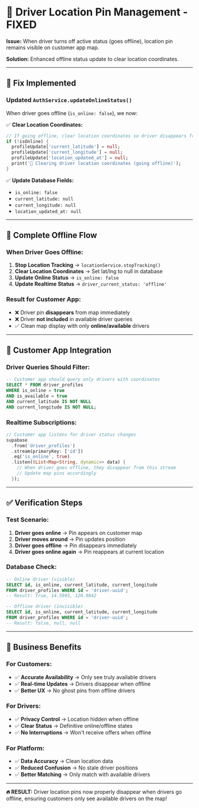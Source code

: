 # 📍 Driver Location Pin Management - FIXED

**Issue:** When driver turns off active status (goes offline), location pin remains visible on customer app map.

**Solution:** Enhanced offline status update to clear location coordinates.

---

## 🔧 **Fix Implemented**

### **Updated `AuthService.updateOnlineStatus()`**

When driver goes offline (`is_online: false`), we now:

✅ **Clear Location Coordinates:**
```dart
// If going offline, clear location coordinates so driver disappears from customer map
if (!isOnline) {
  profileUpdate['current_latitude'] = null;
  profileUpdate['current_longitude'] = null;
  profileUpdate['location_updated_at'] = null;
  print('📍 Clearing driver location coordinates (going offline)');
}
```

✅ **Update Database Fields:**
- `is_online: false` 
- `current_latitude: null`
- `current_longitude: null`
- `location_updated_at: null`

---

## 🔄 **Complete Offline Flow**

### **When Driver Goes Offline:**
1. **Stop Location Tracking** → `locationService.stopTracking()`
2. **Clear Location Coordinates** → Set lat/lng to null in database
3. **Update Online Status** → `is_online: false`
4. **Update Realtime Status** → `driver_current_status: 'offline'`

### **Result for Customer App:**
- ❌ Driver pin **disappears** from map immediately  
- ❌ Driver **not included** in available driver queries
- ✅ Clean map display with only **online/available** drivers

---

## 📱 **Customer App Integration**

### **Driver Queries Should Filter:**
```sql
-- Customer app should query only drivers with coordinates
SELECT * FROM driver_profiles 
WHERE is_online = true 
AND is_available = true 
AND current_latitude IS NOT NULL 
AND current_longitude IS NOT NULL;
```

### **Realtime Subscriptions:**
```dart
// Customer app listens for driver status changes
supabase
  .from('driver_profiles')
  .stream(primaryKey: ['id'])
  .eq('is_online', true)
  .listen((List<Map<String, dynamic>> data) {
    // When driver goes offline, they disappear from this stream
    // Update map pins accordingly
  });
```

---

## ✅ **Verification Steps**

### **Test Scenario:**
1. **Driver goes online** → Pin appears on customer map
2. **Driver moves around** → Pin updates position
3. **Driver goes offline** → Pin disappears immediately
4. **Driver goes online again** → Pin reappears at current location

### **Database Check:**
```sql
-- Online driver (visible)
SELECT id, is_online, current_latitude, current_longitude 
FROM driver_profiles WHERE id = 'driver-uuid';
-- Result: true, 14.5995, 120.9842

-- Offline driver (invisible)  
SELECT id, is_online, current_latitude, current_longitude 
FROM driver_profiles WHERE id = 'driver-uuid';
-- Result: false, null, null
```

---

## 🎯 **Business Benefits**

### **For Customers:**
- ✅ **Accurate Availability** → Only see truly available drivers
- ✅ **Real-time Updates** → Drivers disappear when offline
- ✅ **Better UX** → No ghost pins from offline drivers

### **For Drivers:**
- ✅ **Privacy Control** → Location hidden when offline
- ✅ **Clear Status** → Definitive online/offline states
- ✅ **No Interruptions** → Won't receive offers when offline

### **For Platform:**
- ✅ **Data Accuracy** → Clean location data
- ✅ **Reduced Confusion** → No stale driver positions
- ✅ **Better Matching** → Only match with available drivers

---

**🔥 RESULT:** Driver location pins now properly disappear when drivers go offline, ensuring customers only see available drivers on the map!